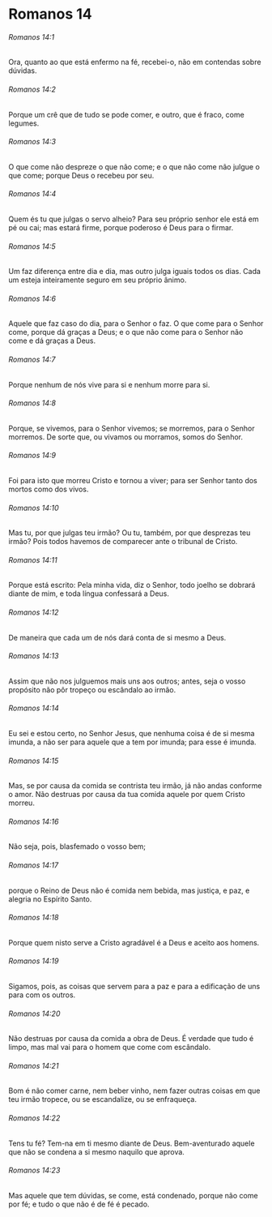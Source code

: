 # Romanos 14

###### Romanos 14:1

Ora, quanto ao que está enfermo na fé, recebei-o, não em contendas sobre dúvidas.

###### Romanos 14:2

Porque um crê que de tudo se pode comer, e outro, que é fraco, come legumes.

###### Romanos 14:3

O que come não despreze o que não come; e o que não come não julgue o que come; porque Deus o recebeu por seu.

###### Romanos 14:4

Quem és tu que julgas o servo alheio? Para seu próprio senhor ele está em pé ou cai; mas estará firme, porque poderoso é Deus para o firmar.

###### Romanos 14:5

Um faz diferença entre dia e dia, mas outro julga iguais todos os dias. Cada um esteja inteiramente seguro em seu próprio ânimo.

###### Romanos 14:6

Aquele que faz caso do dia, para o Senhor o faz. O que come para o Senhor come, porque dá graças a Deus; e o que não come para o Senhor não come e dá graças a Deus.

###### Romanos 14:7

Porque nenhum de nós vive para si e nenhum morre para si.

###### Romanos 14:8

Porque, se vivemos, para o Senhor vivemos; se morremos, para o Senhor morremos. De sorte que, ou vivamos ou morramos, somos do Senhor.

###### Romanos 14:9

Foi para isto que morreu Cristo e tornou a viver; para ser Senhor tanto dos mortos como dos vivos.

###### Romanos 14:10

Mas tu, por que julgas teu irmão? Ou tu, também, por que desprezas teu irmão? Pois todos havemos de comparecer ante o tribunal de Cristo.

###### Romanos 14:11

Porque está escrito: Pela minha vida, diz o Senhor, todo joelho se dobrará diante de mim, e toda língua confessará a Deus.

###### Romanos 14:12

De maneira que cada um de nós dará conta de si mesmo a Deus.

###### Romanos 14:13

Assim que não nos julguemos mais uns aos outros; antes, seja o vosso propósito não pôr tropeço ou escândalo ao irmão.

###### Romanos 14:14

Eu sei e estou certo, no Senhor Jesus, que nenhuma coisa é de si mesma imunda, a não ser para aquele que a tem por imunda; para esse é imunda.

###### Romanos 14:15

Mas, se por causa da comida se contrista teu irmão, já não andas conforme o amor. Não destruas por causa da tua comida aquele por quem Cristo morreu.

###### Romanos 14:16

Não seja, pois, blasfemado o vosso bem;

###### Romanos 14:17

porque o Reino de Deus não é comida nem bebida, mas justiça, e paz, e alegria no Espírito Santo.

###### Romanos 14:18

Porque quem nisto serve a Cristo agradável é a Deus e aceito aos homens.

###### Romanos 14:19

Sigamos, pois, as coisas que servem para a paz e para a edificação de uns para com os outros.

###### Romanos 14:20

Não destruas por causa da comida a obra de Deus. É verdade que tudo é limpo, mas mal vai para o homem que come com escândalo.

###### Romanos 14:21

Bom é não comer carne, nem beber vinho, nem fazer outras coisas em que teu irmão tropece, ou se escandalize, ou se enfraqueça.

###### Romanos 14:22

Tens tu fé? Tem-na em ti mesmo diante de Deus. Bem-aventurado aquele que não se condena a si mesmo naquilo que aprova.

###### Romanos 14:23

Mas aquele que tem dúvidas, se come, está condenado, porque não come por fé; e tudo o que não é de fé é pecado.

